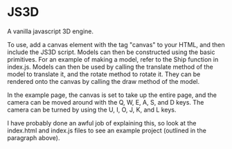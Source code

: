# JS3D
A vanilla javascript 3D engine.

To use, add a canvas element with the tag "canvas" to your HTML, and then include the JS3D script.
Models can then be constructed using the basic primitives. For an example of making a model, refer to the Ship function in index.js.
Models can then be used by calling the translate method of the model to translate it, and the rotate method to rotate it. They can be rendered onto the canvas by calling the draw method of the model.

In the example page, the canvas is set to take up the entire page, and the camera can be moved around with the Q, W, E, A, S, and D keys. The camera can be turned by using the U, I, O, J, K, and L keys.

I have probably done an awful job of explaining this, so look at the index.html and index.js files to see an example project (outlined in the paragraph above).
